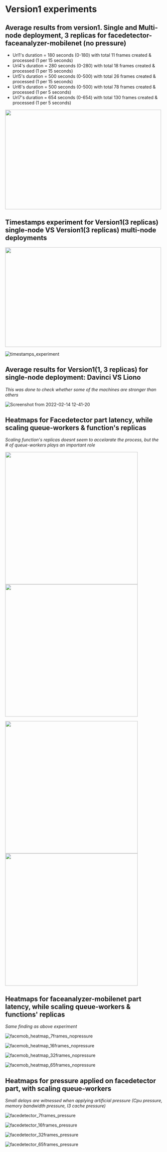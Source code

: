 # Version1 experiments

## Average results from version1. Single and Multi-node deployment, 3 replicas for facedetector-faceanalyzer-mobilenet (no pressure)

* Url1's duration = 180 seconds (0-180) with total 11  frames created & processed (1 per 15 seconds)
* Url4's duration = 280 seconds (0-280) with total 18  frames created & processed (1 per 15 seconds)
* Url5's duration = 500 seconds (0-500) with total 26  frames created & processed (1 per 15 seconds)
* Url6's duration = 500 seconds (0-500) with total 78  frames created & processed (1 per 5 seconds)
* Url7's duration = 654 seconds (0-654) with total 130 frames created & processed (1 per 5 seconds)

<!--- ![single_multi2](https://user-images.githubusercontent.com/57920951/152982651-d522ac39-8d8e-4c61-9a32-cc74b095681b.png) -->

<img src="https://user-images.githubusercontent.com/57920951/152982651-d522ac39-8d8e-4c61-9a32-cc74b095681b.png" width="500" height="320">

## Timestamps experiment for Version1(3 replicas) single-node VS Version1(3 replicas) multi-node deployments

<!--- ![timestamps_with_vals](https://user-images.githubusercontent.com/57920951/154118396-c824ea70-510a-480f-9fe1-18d325f87b14.png) -->

<img src="https://user-images.githubusercontent.com/57920951/154118396-c824ea70-510a-480f-9fe1-18d325f87b14.png" width="500" height="320">

![timestamps_experiment](https://user-images.githubusercontent.com/57920951/153643250-ea74508f-3049-48b1-a51d-addd0be4791f.png)


## Average results for Version1(1, 3 replicas) for single-node deployment: Davinci VS Liono
*This was done to check whether some of the machines are stronger than others*

![Screenshot from 2022-02-14 12-41-20](https://user-images.githubusercontent.com/57920951/153849266-85194275-68a4-4ccd-bfb9-923df6a0fb2b.png)


## Heatmaps for Facedetector part latency, while scaling queue-workers & function's replicas

*Scaling function's replicas doesnt seem to accelarate the process, but the # of queue-workers plays an important role*

<img src="https://user-images.githubusercontent.com/57920951/156896587-c3f38b0a-b0c8-4958-a488-267233651aad.png" width="425"/> <img src="https://user-images.githubusercontent.com/57920951/156896591-e422d996-cf31-4239-b24f-44df23764bea.png" width="425"/> 

<img src="https://user-images.githubusercontent.com/57920951/156896598-4689bd5c-9070-4f35-b6bf-7cdf1fbc97c5.png" width="425"/> <img src="https://user-images.githubusercontent.com/57920951/156896600-33b4b389-a112-4bbc-a0e2-2cd54279559e.png" width="425"/> 

<!--- ![facedetector_heatmap_7frames_nopressure](https://user-images.githubusercontent.com/57920951/156896587-c3f38b0a-b0c8-4958-a488-267233651aad.png) -->

<!--- ![facedetector_heatmap_16frames_nopressure](https://user-images.githubusercontent.com/57920951/156896591-e422d996-cf31-4239-b24f-44df23764bea.png) -->

<!--- ![facedetector_heatmap_32frames_nopressure](https://user-images.githubusercontent.com/57920951/156896598-4689bd5c-9070-4f35-b6bf-7cdf1fbc97c5.png) -->

<!--- ![facedetector_heatmap_65frames_nopressure](https://user-images.githubusercontent.com/57920951/156896600-33b4b389-a112-4bbc-a0e2-2cd54279559e.png) -->


## Heatmaps for faceanalyzer-mobilenet part latency, while scaling queue-workers & functions' replicas

*Same finding as above experiment*

![facemob_heatmap_7frames_nopressure](https://user-images.githubusercontent.com/57920951/156896635-a529c789-633a-4639-a32f-f2cf4bc42406.png)

![facemob_heatmap_16frames_nopressure](https://user-images.githubusercontent.com/57920951/156896640-9d9b3e54-add0-4c59-a82c-15368bb6e123.png)

![facemob_heatmap_32frames_nopressure](https://user-images.githubusercontent.com/57920951/156896644-27725733-674e-484d-b8ae-12229291d5bc.png)

![facemob_heatmap_65frames_nopressure](https://user-images.githubusercontent.com/57920951/156896646-bf420f94-1e01-43a7-b02c-d97abf7e5500.png)

## Heatmaps for pressure applied on facedetector part, with scaling queue-workers

*Small delays are witnessed when applying artificial pressure (Cpu pressure, memory bandwidth pressure, l3 cache pressure)*

![facedetector_7frames_pressure](https://user-images.githubusercontent.com/57920951/156931561-bfd95a72-ac2a-4a4f-991e-df8873cb209b.png)

![facedetector_16frames_pressure](https://user-images.githubusercontent.com/57920951/156931562-f32fa465-22a6-47f1-82d2-db50fcd11aa5.png)

![facedetector_32frames_pressure](https://user-images.githubusercontent.com/57920951/156931574-ec356f19-cbe9-4ea6-a755-870bdf2910cf.png)

![facedetector_65frames_pressure](https://user-images.githubusercontent.com/57920951/156931577-e9f85cd1-f30d-40b9-8912-18a47a623afd.png)


